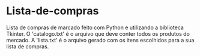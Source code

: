 # Lista-de-compras
Lista de compras de marcado feito com Python e utilizando a biblioteca Tkinter.
O 'catalogo.txt' é o arquivo que deve conter todos os produtos do mercado.
A 'lista.txt' é o arquivo gerado com os itens escolhidos para a sua lista de compras.

